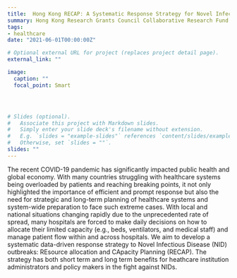 ```yaml
---
title:  Hong Kong RECAP: A Systematic Response Strategy for Novel Infectious Disease Pandemic 2021-2024 (Co-PI)
summary: Hong Kong Research Grants Council Collaborative Research Fund (CRF)   C7162-20GF
tags:
- healthcare
date: "2021-06-01T00:00:00Z"

# Optional external URL for project (replaces project detail page).
external_link: ""

image:
  caption: ""
  focal_point: Smart




# Slides (optional).
#   Associate this project with Markdown slides.
#   Simply enter your slide deck's filename without extension.
#   E.g. `slides = "example-slides"` references `content/slides/example-slides.md`.
#   Otherwise, set `slides = ""`.
slides: ""
---
```

The recent COVID-19 pandemic has significantly impacted public health and global economy. With many countries struggling with healthcare systems being overloaded by patients and reaching breaking points, it not only highlighted the importance of efficient and prompt response but also the need for strategic and long-term planning of healthcare systems and system-wide preparation to face such extreme cases. With local and national situations changing rapidly due to the unprecedented rate of spread, many hospitals are forced to make daily decisions on how to allocate their limited capacity (e.g., beds, ventilators, and medical staff) and manage patient flow within and across hospitals. We aim to develop a systematic data-driven response strategy to Novel Infectious Disease (NID) outbreaks: REsource allocation and CApacity Planning (RECAP). The strategy has both short term and long term benefits for heathcare institution administrators and policy makers in the fight against NIDs.
